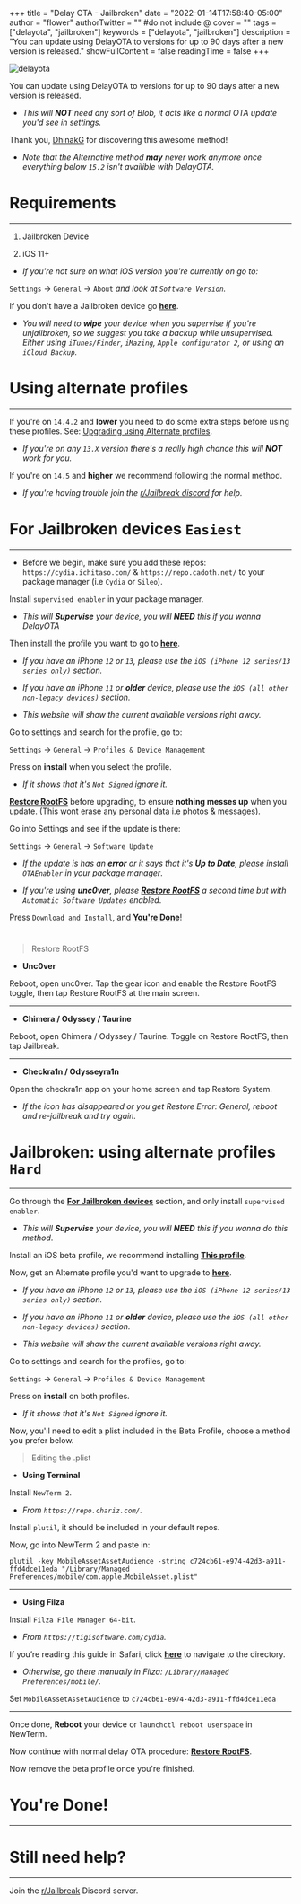 +++
title = "Delay OTA - Jailbroken"
date = "2022-01-14T17:58:40-05:00"
author = "flower"
authorTwitter = "" #do not include @
cover = ""
tags = ["delayota", "jailbroken"]
keywords = ["delayota", "jailbroken"]
description = "You can update using DelayOTA to versions for up to 90 days after a new version is released."
showFullContent = false
readingTime = false
+++

![delayota](dela.png)

You can update using DelayOTA to versions for up to 90 days after a new version is released.
- *This will **NOT** need any sort of Blob, it acts like a normal OTA update you'd see in settings.*

Thank you, [DhinakG](https://github.com/dhinakg/) for discovering this awesome method!

- *Note that the Alternative method **may** never work anymore once everything below `15.2` isn't availible with DelayOTA.*

# Requirements

---

1. Jailbroken Device

2. iOS 11+
- *If you're not sure on what iOS version you're currently on go to:*

`Settings` -> `General` -> `About` *and look at `Software Version`.*

If you don't have a Jailbroken device go **[here](https://guides.stkc.win/posts/delayotajailed/)**.
- *You will need to **wipe** your device when you supervise if you're unjailbroken, so we suggest you take a backup while unsupervised. Either using `iTunes/Finder`, `iMazing`, `Apple configurator 2`, or using an `iCloud Backup`.*

# Using alternate profiles

---

If you're on `14.4.2` and **lower** you need to do some extra steps before using these profiles. See: [Upgrading using Alternate profiles](#jailbroken-using-alternate-profiles-hard).
- *If you're on any `13.X` version there's a really high chance this will **NOT** work for you.*

If you're on `14.5` and **higher** we recommend following the normal method.
- *If you're having trouble join the [r/Jailbreak discord](https://discord.gg/jb) for help.*

# For Jailbroken devices `Easiest`

---

- Before we begin, make sure you add these repos: `https://cydia.ichitaso.com/` & `https://repo.cadoth.net/` to your package manager (i.e `Cydia` or `Sileo`).

Install `supervised enabler` in your package manager. 

- *This will **Supervise** your device, you will **NEED** this if you wanna DelayOTA*

Then install the profile you want to go to **[here](https://dhinakg.github.io/delayed-otas.html)**.

- *If you have an iPhone `12` or `13`, please use the `iOS (iPhone 12 series/13 series only)` section.*

- *If you have an iPhone `11` or **older** device, please use the `iOS (all other non-legacy devices)` section.*

- *This website will show the current available versions right away.*

Go to settings and search for the profile, go to:

`Settings` -> `General` -> `Profiles & Device Management`

Press on **install** when you select the profile. 

- *If it shows that it's `Not Signed` ignore it.*

**[Restore RootFS](#heading)** before upgrading, to ensure **nothing messes up** when you update. (This wont erase any personal data i.e photos & messages).

Go into Settings and see if the update is there:

`Settings` -> `General` -> `Software Update`

- *If the update is has an **error** or it says that it's **Up to Date**, please install `OTAEnabler` in your package manager*.

- *If you're using **unc0ver**, please **[Restore RootFS]()** a second time but with `Automatic Software Updates` enabled*.

Press `Download and Install`, and **[You're Done](#youre-done)**!

#

> Restore RootFS

- **Unc0ver**

Reboot, open unc0ver. Tap the gear icon and enable the Restore RootFS toggle, then tap Restore RootFS at the main screen.

---

- **Chimera / Odyssey / Taurine**

Reboot, open Chimera / Odyssey / Taurine. Toggle on Restore RootFS, then tap Jailbreak.

---

- **Checkra1n / Odysseyra1n**

Open the checkra1n app on your home screen and tap Restore System. 

- *If the icon has disappeared or you get Restore Error: General, reboot and re-jailbreak and try again.*

# Jailbroken: using alternate profiles `Hard`

---

Go through the **[For Jailbroken devices]()** section, and only install `supervised enabler`.

- *This will **Supervise** your device, you will **NEED** this if you wanna do this method*.

Install an iOS beta profile, we recommend installing **[This profile](https://cydia.ichitaso.com/no-ota15.mobileconfig)**.

Now, get an Alternate profile you'd want to upgrade to **[here](https://dhinakg.github.io/delayed-otas.html)**.

- *If you have an iPhone `12` or `13`, please use the `iOS (iPhone 12 series/13 series only)` section.*

- *If you have an iPhone `11` or **older** device, please use the `iOS (all other non-legacy devices)` section.*

- *This website will show the current available versions right away.*

Go to settings and search for the profiles, go to:

`Settings` -> `General` -> `Profiles & Device Management`

Press on **install** on both profiles. 

- *If it shows that it's `Not Signed` ignore it.*

Now, you'll need to edit a plist included in the Beta Profile, choose a method you prefer below.

> Editing the .plist

- **Using Terminal**

Install `NewTerm 2`.

- *From `https://repo.chariz.com/`.*

Install `plutil`, it should be included in your default repos.

Now, go into NewTerm 2 and paste in: 

`plutil -key MobileAssetAssetAudience -string c724cb61-e974-42d3-a911-ffd4dce11eda "/Library/Managed Preferences/mobile/com.apple.MobileAsset.plist"`

---

- **Using Filza**

Install `Filza File Manager 64-bit`.

- *From `https://tigisoftware.com/cydia`.*

If you’re reading this guide in Safari, click **[here](<filza://Library/Managed Preferences/mobile/com.apple.MobileAsset.plist>)** to navigate to the directory.

- *Otherwise, go there manually in Filza: `/Library/Managed Preferences/mobile/`.*

Set `MobileAssetAssetAudience` to `c724cb61-e974-42d3-a911-ffd4dce11eda`

---

Once done, **Reboot** your device or `launchctl reboot userspace` in NewTerm.

Now continue with normal delay OTA procedure: **[Restore RootFS](#heading)**.

Now remove the beta profile once you're finished.

# You're Done!

---

# Still need help?

---

Join the [r/Jailbreak](https://discord.gg/jb) Discord server.